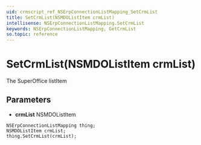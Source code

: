 ```yaml
---
uid: crmscript_ref_NSErpConnectionListMapping_SetCrmList
title: SetCrmList(NSMDOListItem crmList)
intellisense: NSErpConnectionListMapping.SetCrmList
keywords: NSErpConnectionListMapping, GetCrmList
so.topic: reference
---
```


# SetCrmList(NSMDOListItem crmList)

The SuperOffice listItem

## Parameters

* **crmList** NSMDOListItem

```crmscript
NSErpConnectionListMapping thing;
NSMDOListItem crmList;
thing.SetCrmList(crmList);
```

